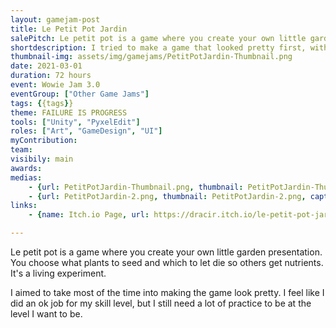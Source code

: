 ```yaml
---
layout: gamejam-post
title: Le Petit Pot Jardin
salePitch: Le petit pot is a game where you create your own little garden presentation. You choose what plants to seed and which to let die so others get nutrients. It's a living experiment.
shortdescription: I tried to make a game that looked pretty first, with minimum gameplay...
thumbnail-img: assets/img/gamejams/PetitPotJardin-Thumbnail.png
date: 2021-03-01
duration: 72 hours
event: Wowie Jam 3.0
eventGroup: ["Other Game Jams"]
tags: {{tags}}
theme: FAILURE IS PROGRESS
tools: ["Unity", "PyxelEdit"]
roles: ["Art", "GameDesign", "UI"]
myContribution: 
team: 
visibily: main
awards: 
medias: 
    - {url: PetitPotJardin-Thumbnail.png, thumbnail: PetitPotJardin-Thumbnail.png, caption: "A little bit of everything."}
    - {url: PetitPotJardin-2.png, thumbnail: PetitPotJardin-2.png, caption: "A player's screenshot of his creation."}
links: 
    - {name: Itch.io Page, url: https://dracir.itch.io/le-petit-pot-jardin}

---
```

Le petit pot is a game where you create your own little garden presentation. You choose what plants to seed and which to let die so others get nutrients. It's a living experiment.

I aimed to take most of the time into making the game look pretty. I feel like I did an ok job for my skill level, but I still need a lot of practice to be at the level I want to be.
